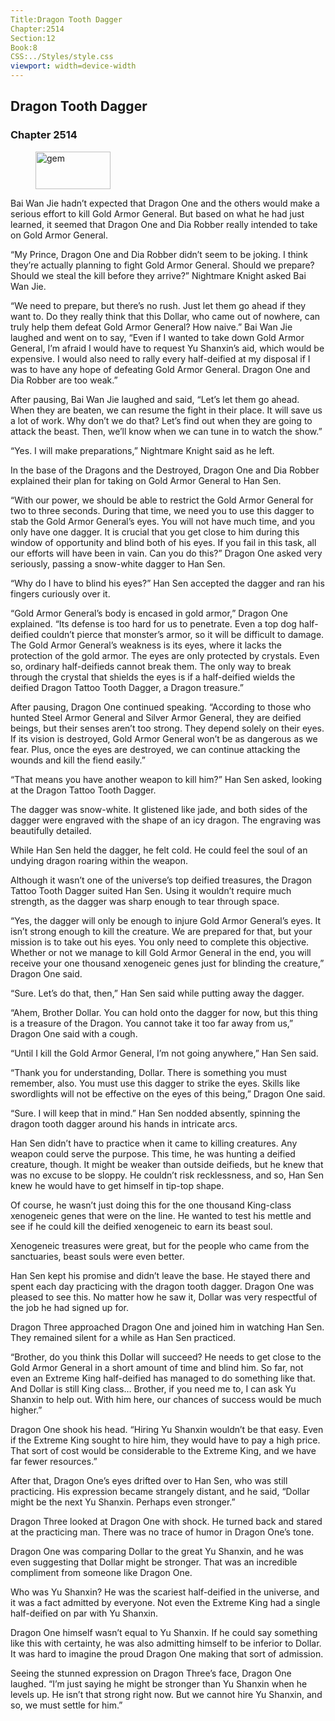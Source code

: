 ```yaml
---
Title:Dragon Tooth Dagger 
Chapter:2514 
Section:12 
Book:8 
CSS:../Styles/style.css 
viewport: width=device-width
---
```

  
## Dragon Tooth Dagger
### Chapter 2514
  
<figure>
	<img src="../Images/gem.gif" alt="gem" id="gem" width="120" height="60" />
</figure>
  

  
Bai Wan Jie hadn’t expected that Dragon One and the others would make a serious effort to kill Gold Armor General. But based on what he had just learned, it seemed that Dragon One and Dia Robber really intended to take on Gold Armor General.

“My Prince, Dragon One and Dia Robber didn’t seem to be joking. I think they’re actually planning to fight Gold Armor General. Should we prepare? Should we steal the kill before they arrive?” Nightmare Knight asked Bai Wan Jie.

“We need to prepare, but there’s no rush. Just let them go ahead if they want to. Do they really think that this Dollar, who came out of nowhere, can truly help them defeat Gold Armor General? How naive.” Bai Wan Jie laughed and went on to say, “Even if I wanted to take down Gold Armor General, I’m afraid I would have to request Yu Shanxin’s aid, which would be expensive. I would also need to rally every half-deified at my disposal if I was to have any hope of defeating Gold Armor General. Dragon One and Dia Robber are too weak.”

After pausing, Bai Wan Jie laughed and said, “Let’s let them go ahead. When they are beaten, we can resume the fight in their place. It will save us a lot of work. Why don’t we do that? Let’s find out when they are going to attack the beast. Then, we’ll know when we can tune in to watch the show.”

“Yes. I will make preparations,” Nightmare Knight said as he left.

In the base of the Dragons and the Destroyed, Dragon One and Dia Robber explained their plan for taking on Gold Armor General to Han Sen.

“With our power, we should be able to restrict the Gold Armor General for two to three seconds. During that time, we need you to use this dagger to stab the Gold Armor General’s eyes. You will not have much time, and you only have one dagger. It is crucial that you get close to him during this window of opportunity and blind both of his eyes. If you fail in this task, all our efforts will have been in vain. Can you do this?” Dragon One asked very seriously, passing a snow-white dagger to Han Sen.

“Why do I have to blind his eyes?” Han Sen accepted the dagger and ran his fingers curiously over it.

“Gold Armor General’s body is encased in gold armor,” Dragon One explained. “Its defense is too hard for us to penetrate. Even a top dog half-deified couldn’t pierce that monster’s armor, so it will be difficult to damage. The Gold Armor General’s weakness is its eyes, where it lacks the protection of the gold armor. The eyes are only protected by crystals. Even so, ordinary half-deifieds cannot break them. The only way to break through the crystal that shields the eyes is if a half-deified wields the deified Dragon Tattoo Tooth Dagger, a Dragon treasure.”

After pausing, Dragon One continued speaking. “According to those who hunted Steel Armor General and Silver Armor General, they are deified beings, but their senses aren’t too strong. They depend solely on their eyes. If its vision is destroyed, Gold Armor General won’t be as dangerous as we fear. Plus, once the eyes are destroyed, we can continue attacking the wounds and kill the fiend easily.”

“That means you have another weapon to kill him?” Han Sen asked, looking at the Dragon Tattoo Tooth Dagger.

The dagger was snow-white. It glistened like jade, and both sides of the dagger were engraved with the shape of an icy dragon. The engraving was beautifully detailed.

While Han Sen held the dagger, he felt cold. He could feel the soul of an undying dragon roaring within the weapon.

Although it wasn’t one of the universe’s top deified treasures, the Dragon Tattoo Tooth Dagger suited Han Sen. Using it wouldn’t require much strength, as the dagger was sharp enough to tear through space.

“Yes, the dagger will only be enough to injure Gold Armor General’s eyes. It isn’t strong enough to kill the creature. We are prepared for that, but your mission is to take out his eyes. You only need to complete this objective. Whether or not we manage to kill Gold Armor General in the end, you will receive your one thousand xenogeneic genes just for blinding the creature,” Dragon One said.

“Sure. Let’s do that, then,” Han Sen said while putting away the dagger.

“Ahem, Brother Dollar. You can hold onto the dagger for now, but this thing is a treasure of the Dragon. You cannot take it too far away from us,” Dragon One said with a cough.

“Until I kill the Gold Armor General, I’m not going anywhere,” Han Sen said.

“Thank you for understanding, Dollar. There is something you must remember, also. You must use this dagger to strike the eyes. Skills like swordlights will not be effective on the eyes of this being,” Dragon One said.

“Sure. I will keep that in mind.” Han Sen nodded absently, spinning the dragon tooth dagger around his hands in intricate arcs.

Han Sen didn’t have to practice when it came to killing creatures. Any weapon could serve the purpose. This time, he was hunting a deified creature, though. It might be weaker than outside deifieds, but he knew that was no excuse to be sloppy. He couldn’t risk recklessness, and so, Han Sen knew he would have to get himself in tip-top shape.

Of course, he wasn’t just doing this for the one thousand King-class xenogeneic genes that were on the line. He wanted to test his mettle and see if he could kill the deified xenogeneic to earn its beast soul.

Xenogeneic treasures were great, but for the people who came from the sanctuaries, beast souls were even better.

Han Sen kept his promise and didn’t leave the base. He stayed there and spent each day practicing with the dragon tooth dagger. Dragon One was pleased to see this. No matter how he saw it, Dollar was very respectful of the job he had signed up for.

Dragon Three approached Dragon One and joined him in watching Han Sen. They remained silent for a while as Han Sen practiced.

“Brother, do you think this Dollar will succeed? He needs to get close to the Gold Armor General in a short amount of time and blind him. So far, not even an Extreme King half-deified has managed to do something like that. And Dollar is still King class… Brother, if you need me to, I can ask Yu Shanxin to help out. With him here, our chances of success would be much higher.”

Dragon One shook his head. “Hiring Yu Shanxin wouldn’t be that easy. Even if the Extreme King sought to hire him, they would have to pay a high price. That sort of cost would be considerable to the Extreme King, and we have far fewer resources.”

After that, Dragon One’s eyes drifted over to Han Sen, who was still practicing. His expression became strangely distant, and he said, “Dollar might be the next Yu Shanxin. Perhaps even stronger.”

Dragon Three looked at Dragon One with shock. He turned back and stared at the practicing man. There was no trace of humor in Dragon One’s tone.

Dragon One was comparing Dollar to the great Yu Shanxin, and he was even suggesting that Dollar might be stronger. That was an incredible compliment from someone like Dragon One.

Who was Yu Shanxin? He was the scariest half-deified in the universe, and it was a fact admitted by everyone. Not even the Extreme King had a single half-deified on par with Yu Shanxin.

Dragon One himself wasn’t equal to Yu Shanxin. If he could say something like this with certainty, he was also admitting himself to be inferior to Dollar. It was hard to imagine the proud Dragon One making that sort of admission.

Seeing the stunned expression on Dragon Three’s face, Dragon One laughed. “I’m just saying he might be stronger than Yu Shanxin when he levels up. He isn’t that strong right now. But we cannot hire Yu Shanxin, and so, we must settle for him.”